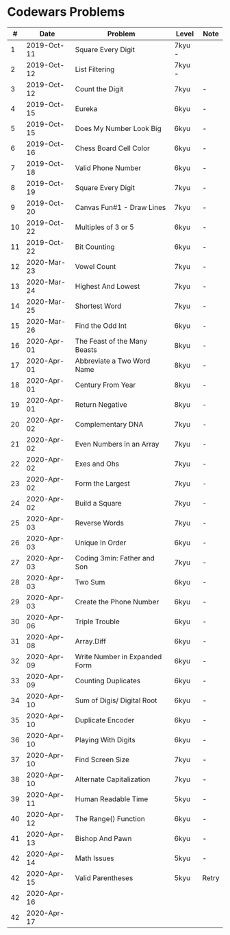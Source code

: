 # Codewars Problems

| # |    Date    | Problem | Level | Note |
|---|     ---    |   ---   | --- |  --- |
|1  |2019-Oct-11 | Square Every Digit | 7kyu   - |
|2  |2019-Oct-12 | List Filtering | 7kyu  - |
|3  |2019-Oct-12 | Count the Digit | 7kyu |  - |
|4  |2019-Oct-15 | Eureka | 6kyu |  - |
|5  |2019-Oct-15 | Does My Number Look Big | 6kyu |  - |
|6  |2019-Oct-16 | Chess Board Cell Color | 6kyu |  - |
|7  |2019-Oct-18 | Valid Phone Number | 6kyu |  - |
|8  |2019-Oct-19 | Square Every Digit | 7kyu |  - |
|9  |2019-Oct-20 | Canvas Fun#1 - Draw Lines | 7kyu |  - |
|10 |2019-Oct-22 | Multiples of 3 or 5 | 6kyu |  - |
|11 |2019-Oct-22 | Bit Counting | 6kyu |  - |
|12 |2020-Mar-23 | Vowel Count | 7kyu |  - |
|13 |2020-Mar-24 | Highest And Lowest | 7kyu |  - |
|14 |2020-Mar-25 | Shortest Word | 7kyu |  - |
|15 |2020-Mar-26 | Find the Odd Int | 6kyu |  - |
|16 |2020-Apr-01 | The Feast of the Many Beasts | 8kyu |  - |
|17 |2020-Apr-01 | Abbreviate a Two Word Name | 8kyu |  - |
|18 |2020-Apr-01 | Century From Year | 8kyu |  - |
|19 |2020-Apr-01 | Return Negative | 8kyu |  - |
|20 |2020-Apr-02 | Complementary DNA | 7kyu |  - |
|21 |2020-Apr-02 | Even Numbers in an Array | 7kyu |  - |
|22 |2020-Apr-02 | Exes and Ohs |7kyu |  - |
|23 |2020-Apr-02 | Form the Largest | 7kyu |  - |
|24 |2020-Apr-02 | Build a Square | 7kyu |  - |
|25 |2020-Apr-03 | Reverse Words | 7kyu |  - |
|26 |2020-Apr-03 | Unique In Order | 6kyu |  - |
|27 |2020-Apr-03 | Coding 3min: Father and Son | 7kyu |  - |
|28 |2020-Apr-03 | Two Sum | 6kyu |  - |
|29 |2020-Apr-03 | Create the Phone Number | 6kyu |  - |
|30 |2020-Apr-06 | Triple Trouble | 6kyu |  - |
|31 |2020-Apr-08 | Array.Diff | 6kyu |  - |
|32 |2020-Apr-09 | Write Number in Expanded Form | 6kyu |  - |
|33 |2020-Apr-09 | Counting Duplicates | 6kyu |  - |
|34 |2020-Apr-10 | Sum of Digis/ Digital Root | 6kyu |  - |
|35 |2020-Apr-10 | Duplicate Encoder | 6kyu |  - |
|36 |2020-Apr-10 | Playing With Digits | 6kyu |  - |
|37 |2020-Apr-10 | Find Screen Size | 7kyu |  - |
|38 |2020-Apr-10 | Alternate Capitalization | 7kyu |  - |
|39 |2020-Apr-11 | Human Readable Time | 5kyu |  - |
|40 |2020-Apr-12 | The Range() Function | 6kyu |  - |
|41 |2020-Apr-13 | Bishop And Pawn | 6kyu |  - |
|42 |2020-Apr-14 | Math Issues | 5kyu |  - |
|42 |2020-Apr-15 | Valid Parentheses | 5kyu | Retry
|42 |2020-Apr-16 |  
|42 |2020-Apr-17 |  